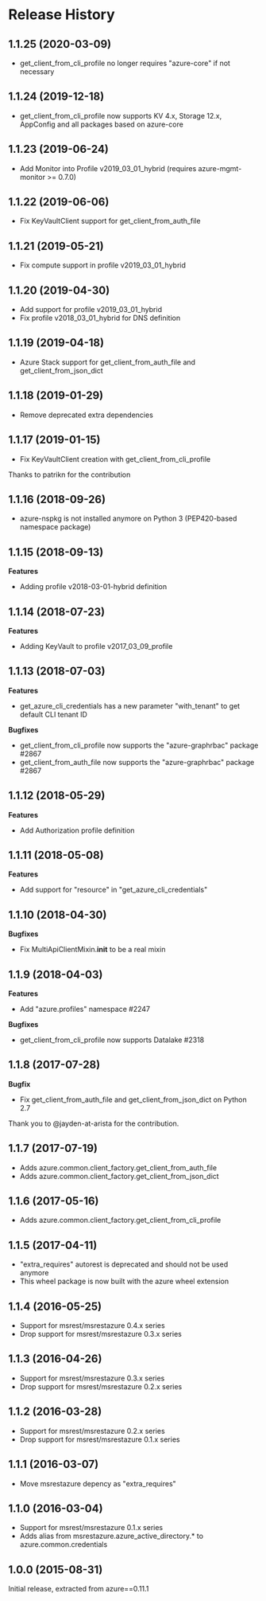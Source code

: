 # Release History

## 1.1.25 (2020-03-09)

- get_client_from_cli_profile no longer requires "azure-core" if not necessary

## 1.1.24 (2019-12-18)

- get_client_from_cli_profile now supports KV 4.x, Storage 12.x, AppConfig and all packages based on azure-core

## 1.1.23 (2019-06-24)

- Add Monitor into Profile v2019_03_01_hybrid (requires azure-mgmt-monitor >= 0.7.0)

## 1.1.22 (2019-06-06)

- Fix KeyVaultClient support for get_client_from_auth_file

## 1.1.21 (2019-05-21)

- Fix compute support in profile v2019_03_01_hybrid

## 1.1.20 (2019-04-30)

- Add support for profile v2019_03_01_hybrid
- Fix profile v2018_03_01_hybrid for DNS definition

## 1.1.19 (2019-04-18)

- Azure Stack support for get_client_from_auth_file and get_client_from_json_dict

## 1.1.18 (2019-01-29)

- Remove deprecated extra dependencies

## 1.1.17 (2019-01-15)

- Fix KeyVaultClient creation with get_client_from_cli_profile

Thanks to patrikn for the contribution

## 1.1.16 (2018-09-26)

- azure-nspkg is not installed anymore on Python 3 (PEP420-based namespace package)

## 1.1.15 (2018-09-13)

**Features**

- Adding profile v2018-03-01-hybrid definition

## 1.1.14 (2018-07-23)

**Features**

- Adding KeyVault to profile v2017_03_09_profile

## 1.1.13 (2018-07-03)

**Features**

- get_azure_cli_credentials has a new parameter "with_tenant" to get default CLI tenant ID

**Bugfixes**

- get_client_from_cli_profile now supports the "azure-graphrbac" package #2867
- get_client_from_auth_file now supports the "azure-graphrbac" package #2867

## 1.1.12 (2018-05-29)

**Features**

- Add Authorization profile definition

## 1.1.11 (2018-05-08)

**Features**

- Add support for "resource" in "get_azure_cli_credentials"

## 1.1.10 (2018-04-30)

**Bugfixes**

- Fix MultiApiClientMixin.__init__ to be a real mixin

## 1.1.9 (2018-04-03)

**Features**

- Add "azure.profiles" namespace #2247

**Bugfixes**

- get_client_from_cli_profile now supports Datalake #2318

## 1.1.8 (2017-07-28)

**Bugfix**

- Fix get_client_from_auth_file and get_client_from_json_dict on Python 2.7

Thank you to @jayden-at-arista for the contribution.

## 1.1.7 (2017-07-19)

- Adds azure.common.client_factory.get_client_from_auth_file
- Adds azure.common.client_factory.get_client_from_json_dict

## 1.1.6 (2017-05-16)

- Adds azure.common.client_factory.get_client_from_cli_profile

## 1.1.5 (2017-04-11)

- "extra_requires" autorest is deprecated and should not be used anymore
- This wheel package is now built with the azure wheel extension

## 1.1.4 (2016-05-25)

- Support for msrest/msrestazure 0.4.x series
- Drop support for msrest/msrestazure 0.3.x series

## 1.1.3 (2016-04-26)

- Support for msrest/msrestazure 0.3.x series
- Drop support for msrest/msrestazure 0.2.x series

## 1.1.2 (2016-03-28)

- Support for msrest/msrestazure 0.2.x series
- Drop support for msrest/msrestazure 0.1.x series

## 1.1.1 (2016-03-07)

- Move msrestazure depency as "extra_requires"

## 1.1.0 (2016-03-04)

- Support for msrest/msrestazure 0.1.x series
- Adds alias from msrestazure.azure_active_directory.* to azure.common.credentials

## 1.0.0 (2015-08-31)

Initial release, extracted from azure==0.11.1

